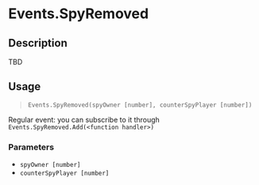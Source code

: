 # Events.SpyRemoved
## Description
TBD

## Usage
> `Events.SpyRemoved(spyOwner [number], counterSpyPlayer [number])`

Regular event: you can subscribe to it through `Events.SpyRemoved.Add(<function handler>)`

### Parameters
- `spyOwner [number]`
- `counterSpyPlayer [number]`